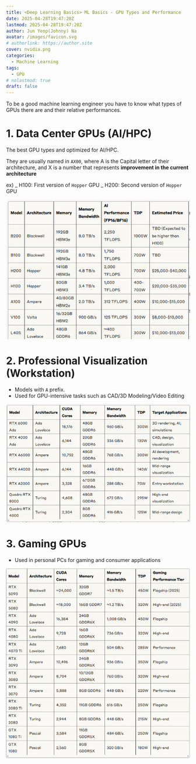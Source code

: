 ```yaml
---
title: <Deep Learning Basics> ML Basics - GPU Types and Performance
date: 2025-04-28T19:47:20Z
lastmod: 2025-04-28T19:47:20Z
author: Jun Yeop(Johnny) Na
avatar: /images/favicon.svg
# authorlink: https://author.site
cover: nvidia.png
categories:
  - Machine Learning
tags:
  - GPU
# nolastmod: true
draft: false
---
```


To be a good machine learning engineer you have to know what types of GPUs there are and their relative performances.

# 1. Data Center GPUs (AI/HPC)

The best GPU types and optimized for AI/HPC.

They are usually named in `AX00`, where A is the Capital letter of their architecture, and X is a number that represents **improvement in the current architecture**

ex)
_ H100: First version of `Hopper` GPU
_ H200: Second version of `Hopper` GPU

![gpu_table](./gpu_table.png)

# 2. Professional Visualization (Workstation)

- Models with `A` prefix.
- Used for GPU-intensive tasks such as CAD/3D Modeling/Video Editing

![gpu_tables2](./gpu_table2.png)

# 3. Gaming GPUs

- Used in personal PCs for gaming and consumer applications

![gpu_tables_gaming](./gpu_table3.png)
